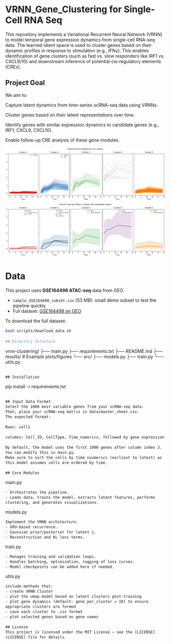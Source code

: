 # VRNN_Gene_Clustering for Single-Cell RNA Seq

This repository implements a Variational Recurrent Neural Network (VRNN) to model temporal gene expression dynamics from single-cell RNA-seq data. The learned latent space is used to cluster genes based on their dynamic profiles in response to stimulation (e.g., IFNγ). This enables identification of gene clusters (such as fast vs. slow responders like IRF1 vs. CXCL9/10) and downstream inference of potential cis-regulatory elements (CREs).

## Project Goal
We aim to:

Capture latent dynamics from time-series scRNA-seq data using VRNNs.

Cluster genes based on their latent representations over time.

Identify genes with similar expression dynamics to candidate genes (e.g., IRF1, CXCL9, CXCL10).

Enable follow-up CRE analysis of these gene modules.

![Clustering trajectories (from randomly selected genes per cluster)](results/figures/2000_genes_k=5.png)
![Clustering results(overall range)](results/figures/2000_genes_k=5_range.png)

# Data

This project uses **GSE164498 ATAC-seq** data from GEO.

- `sample_GSE164498_subset.csv` (53 MB): small demo subset to test the pipeline quickly.
- Full dataset: [GSE164498 on GEO](https://www.ncbi.nlm.nih.gov/geo/query/acc.cgi?acc=GSE164498)

To download the full dataset:
```bash
bash scripts/download_data.sh

## Directory Structure

```
vrnn-clustering/
├── main.py
├── requirements.txt
├── README.md
├── results/              # Example plots/figures
└── src/
    ├── models.py
    ├── train.py
    └── utils.py
```

## Installation
```
pip install -r requirements.txt
```

## Input Data Format
Select the 1000 most variable genes from your scRNA-seq data. 
Then, place your scRNA-seq matrix in data/master_sheet.csv.
The expected format:

Rows: cells 

columns: Cell_ID, CellType, Time_numerics, followed by gene expression

By default, the model uses the first 1000 genes after column index 3. You can modify this in main.py.
Make sure to sort the cells by time nuumerics (earliest to latest) as this model assumes cells are ordered by time. 

## Core Modules
``` 
main.py
```
- Orchestrates the pipeline.
- Loads data, trains the model, extracts latent features, performs clustering, and generates visualizations.

```
models.py
```
Implement the VRNN architecture:
- GRU-based recurrence.
- Gaussian prior/posterior for latent z.
- Reconstruction and KL loss terms.

```
train.py
```
- Manages training and validation loops.
- Handles batching, optimization, logging of loss curves.
- Model checkpoints can be added here if needed.

```
utils.py
```
include methods that: 
- create VRNN Cluster
- plot the umap model based on latent clusters post-training
- plot gene dynamics (default: gene_per_cluster = 10) to ensure appropriate clusters are formed
- save each cluster to .csv format
- plot selected genes based on gene names
  
## License
This project is licensed under the MIT License – see the [LICENSE](LICENSE) file for details.



